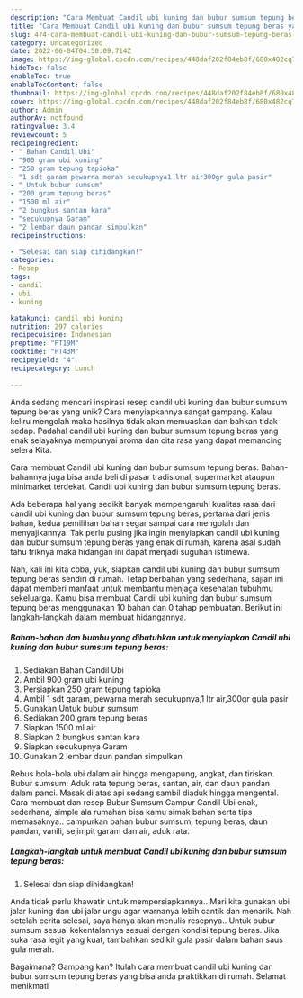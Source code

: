 ```yaml
---
description: "Cara Membuat Candil ubi kuning dan bubur sumsum tepung beras yang Lezat Sekali"
title: "Cara Membuat Candil ubi kuning dan bubur sumsum tepung beras yang Lezat Sekali"
slug: 474-cara-membuat-candil-ubi-kuning-dan-bubur-sumsum-tepung-beras-yang-lezat-sekali
category: Uncategorized
date: 2022-06-04T04:50:09.714Z
image: https://img-global.cpcdn.com/recipes/448daf202f84eb8f/680x482cq70/candil-ubi-kuning-dan-bubur-sumsum-tepung-beras-foto-resep-utama.jpg
hideToc: false
enableToc: true
enableTocContent: false
thumbnail: https://img-global.cpcdn.com/recipes/448daf202f84eb8f/680x482cq70/candil-ubi-kuning-dan-bubur-sumsum-tepung-beras-foto-resep-utama.jpg
cover: https://img-global.cpcdn.com/recipes/448daf202f84eb8f/680x482cq70/candil-ubi-kuning-dan-bubur-sumsum-tepung-beras-foto-resep-utama.jpg
author: Admin
authorAv: notfound
ratingvalue: 3.4
reviewcount: 5
recipeingredient:
- " Bahan Candil Ubi"
- "900 gram ubi kuning"
- "250 gram tepung tapioka"
- "1 sdt garam pewarna merah secukupnya1 ltr air300gr gula pasir"
- " Untuk bubur sumsum"
- "200 gram tepung beras"
- "1500 ml air"
- "2 bungkus santan kara"
- "secukupnya Garam"
- "2 lembar daun pandan simpulkan"
recipeinstructions:

- "Selesai dan siap dihidangkan!"
categories:
- Resep
tags:
- candil
- ubi
- kuning

katakunci: candil ubi kuning 
nutrition: 297 calories
recipecuisine: Indonesian
preptime: "PT19M"
cooktime: "PT43M"
recipeyield: "4"
recipecategory: Lunch

---
```





Anda sedang mencari inspirasi resep candil ubi kuning dan bubur sumsum tepung beras yang unik? Cara menyiapkannya sangat gampang. Kalau keliru mengolah maka hasilnya tidak akan memuaskan dan bahkan tidak sedap. Padahal candil ubi kuning dan bubur sumsum tepung beras yang enak selayaknya mempunyai aroma dan cita rasa yang dapat memancing selera Kita.





Cara membuat Candil ubi kuning dan bubur sumsum tepung beras. Bahan-bahannya juga bisa anda beli di pasar tradisional, supermarket ataupun minimarket terdekat. Candil ubi kuning dan bubur sumsum tepung beras.

Ada beberapa hal yang sedikit banyak mempengaruhi kualitas rasa dari candil ubi kuning dan bubur sumsum tepung beras, pertama dari jenis bahan, kedua pemilihan bahan segar sampai cara mengolah dan menyajikannya. Tak perlu pusing jika ingin menyiapkan candil ubi kuning dan bubur sumsum tepung beras yang enak di rumah, karena asal sudah tahu triknya maka hidangan ini dapat menjadi suguhan istimewa.






Nah, kali ini kita coba, yuk, siapkan candil ubi kuning dan bubur sumsum tepung beras sendiri di rumah. Tetap berbahan yang sederhana, sajian ini dapat memberi manfaat untuk membantu menjaga kesehatan tubuhmu sekeluarga. Kamu bisa membuat Candil ubi kuning dan bubur sumsum tepung beras menggunakan 10 bahan dan 0 tahap pembuatan. Berikut ini langkah-langkah dalam membuat hidangannya.

<!--inarticleads1-->

##### Bahan-bahan dan bumbu yang dibutuhkan untuk menyiapkan Candil ubi kuning dan bubur sumsum tepung beras:

1. Sediakan  Bahan Candil Ubi
1. Ambil 900 gram ubi kuning
1. Persiapkan 250 gram tepung tapioka
1. Ambil 1 sdt garam, pewarna merah secukupnya,1 ltr air,300gr gula pasir
1. Gunakan  Untuk bubur sumsum
1. Sediakan 200 gram tepung beras
1. Siapkan 1500 ml air
1. Siapkan 2 bungkus santan kara
1. Siapkan secukupnya Garam
1. Gunakan 2 lembar daun pandan simpulkan


Rebus bola-bola ubi dalam air hingga mengapung, angkat, dan tiriskan. Bubur sumsum: Aduk rata tepung beras, santan, air, dan daun pandan dalam panci. Masak di atas api sedang sambil diaduk hingga mengental. Cara membuat dan resep Bubur Sumsum Campur Candil Ubi enak, sederhana, simple ala rumahan bisa kamu simak bahan serta tips memasaknya.. campurkan bahan bubur sumsum, tepung beras, daun pandan, vanili, sejimpit garam dan air, aduk rata. 

<!--inarticleads2-->

##### Langkah-langkah untuk membuat Candil ubi kuning dan bubur sumsum tepung beras:


1. Selesai dan siap dihidangkan!

Anda tidak perlu khawatir untuk mempersiapkannya.. Mari kita gunakan ubi jalar kuning dan ubi jalar ungu agar warnanya lebih cantik dan menarik. Nah setelah cerita selesai, saya hanya akan menulis resepnya.. Untuk bubur sumsum sesuai kekentalannya sesuai dengan kondisi tepung beras. Jika suka rasa legit yang kuat, tambahkan sedikit gula pasir dalam bahan saus gula merah. 

Bagaimana? Gampang kan? Itulah cara membuat candil ubi kuning dan bubur sumsum tepung beras yang bisa anda praktikkan di rumah. Selamat menikmati
